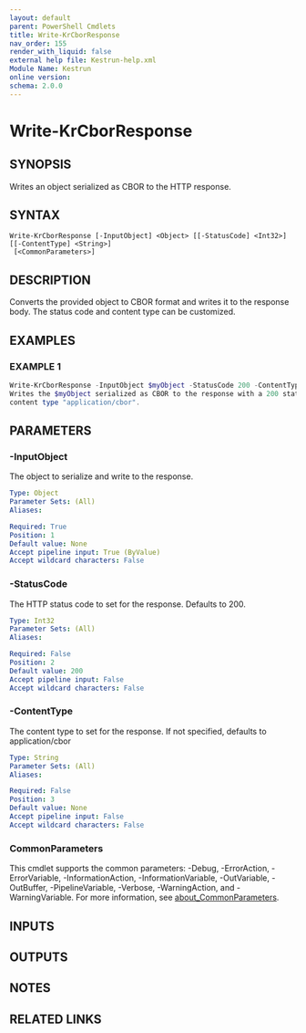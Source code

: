 ```yaml
---
layout: default
parent: PowerShell Cmdlets
title: Write-KrCborResponse
nav_order: 155
render_with_liquid: false
external help file: Kestrun-help.xml
Module Name: Kestrun
online version:
schema: 2.0.0
---
```


# Write-KrCborResponse

## SYNOPSIS
Writes an object serialized as CBOR to the HTTP response.

## SYNTAX

```
Write-KrCborResponse [-InputObject] <Object> [[-StatusCode] <Int32>] [[-ContentType] <String>]
 [<CommonParameters>]
```

## DESCRIPTION
Converts the provided object to CBOR format and writes it to the response body.
The status code and content type can be customized.

## EXAMPLES

### EXAMPLE 1
```powershell
Write-KrCborResponse -InputObject $myObject -StatusCode 200 -ContentType "application/cbor"
Writes the $myObject serialized as CBOR to the response with a 200 status code and
content type "application/cbor".
```

## PARAMETERS

### -InputObject
The object to serialize and write to the response.

```yaml
Type: Object
Parameter Sets: (All)
Aliases:

Required: True
Position: 1
Default value: None
Accept pipeline input: True (ByValue)
Accept wildcard characters: False
```

### -StatusCode
The HTTP status code to set for the response.
Defaults to 200.

```yaml
Type: Int32
Parameter Sets: (All)
Aliases:

Required: False
Position: 2
Default value: 200
Accept pipeline input: False
Accept wildcard characters: False
```

### -ContentType
The content type to set for the response.
If not specified, defaults to application/cbor

```yaml
Type: String
Parameter Sets: (All)
Aliases:

Required: False
Position: 3
Default value: None
Accept pipeline input: False
Accept wildcard characters: False
```

### CommonParameters
This cmdlet supports the common parameters: -Debug, -ErrorAction, -ErrorVariable, -InformationAction, -InformationVariable, -OutVariable, -OutBuffer, -PipelineVariable, -Verbose, -WarningAction, and -WarningVariable. For more information, see [about_CommonParameters](http://go.microsoft.com/fwlink/?LinkID=113216).

## INPUTS

## OUTPUTS

## NOTES

## RELATED LINKS
